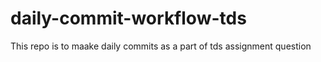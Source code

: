 # daily-commit-workflow-tds
This repo is to maake daily commits as a part of tds assignment question
